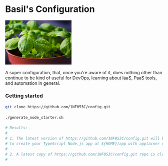 # Basil's Configuration

<img height="42%" width="42%" alt="a basil leaf plant" src="./basilleaf.jpg"/>

A super configuration, that, once you're aware of it, does nothing other than continue to be kind of useful for DevOps, learning about IaaS, PaaS tools, and automation in general.

### Getting started

```sh
git clone https://github.com/1NF053C/config.git

./generate_node_starter.sh

# Results:
#
# 1. The latest version of https://github.com/1NF053C/config.git will be used
# to create your TypeScript Node.js app at ${HOME}/app with apptainer definitions
#
# 2. A latest copy of https://github.com/1NF053C/config.git repo is cloned at "${HOME}/.config/config"
#
```
